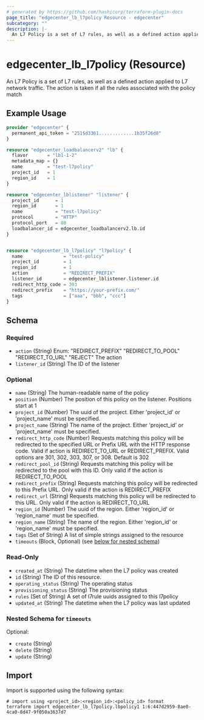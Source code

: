 ```yaml
---
# generated by https://github.com/hashicorp/terraform-plugin-docs
page_title: "edgecenter_lb_l7policy Resource - edgecenter"
subcategory: ""
description: |-
  An L7 Policy is a set of L7 rules, as well as a defined action applied to L7 network traffic. The action is taken if all the rules associated with the policy match
---
```


# edgecenter_lb_l7policy (Resource)

An L7 Policy is a set of L7 rules, as well as a defined action applied to L7 network traffic. The action is taken if all the rules associated with the policy match

## Example Usage

```terraform
provider "edgecenter" {
  permanent_api_token = "251$d3361.............1b35f26d8"
}

resource "edgecenter_loadbalancerv2" "lb" {
  flavor       = "lb1-1-2"
  metadata_map = {}
  name         = "test-l7policy"
  project_id   = 1
  region_id    = 1
}

resource "edgecenter_lblistener" "listener" {
  project_id      = 1
  region_id       = 1
  name            = "test-l7policy"
  protocol        = "HTTP"
  protocol_port   = 80
  loadbalancer_id = edgecenter_loadbalancerv2.lb.id
}


resource "edgecenter_lb_l7policy" "l7policy" {
  name               = "test-policy"
  project_id         = 1
  region_id          = 1
  action             = "REDIRECT_PREFIX"
  listener_id        = edgecenter_lblistener.listener.id
  redirect_http_code = 303
  redirect_prefix    = "https://your-prefix.com/"
  tags               = ["aaa", "bbb", "ccc"]
}
```

<!-- schema generated by tfplugindocs -->
## Schema

### Required

- `action` (String) Enum: "REDIRECT_PREFIX" "REDIRECT_TO_POOL" "REDIRECT_TO_URL" "REJECT"
The action
- `listener_id` (String) The ID of the listener

### Optional

- `name` (String) The human-readable name of the policy
- `position` (Number) The position of this policy on the listener. Positions start at 1
- `project_id` (Number) The uuid of the project. Either 'project_id' or 'project_name' must be specified.
- `project_name` (String) The name of the project. Either 'project_id' or 'project_name' must be specified.
- `redirect_http_code` (Number) Requests matching this policy will be redirected to the specified URL or Prefix URL with the HTTP response code. Valid if action is REDIRECT_TO_URL or REDIRECT_PREFIX. Valid options are 301, 302, 303, 307, or 308. Default is 302
- `redirect_pool_id` (String) Requests matching this policy will be redirected to the pool with this ID. Only valid if the action is REDIRECT_TO_POOL
- `redirect_prefix` (String) Requests matching this policy will be redirected to this Prefix URL. Only valid if the action is REDIRECT_PREFIX
- `redirect_url` (String) Requests matching this policy will be redirected to this URL. Only valid if the action is REDIRECT_TO_URL
- `region_id` (Number) The uuid of the region. Either 'region_id' or 'region_name' must be specified.
- `region_name` (String) The name of the region. Either 'region_id' or 'region_name' must be specified.
- `tags` (Set of String) A list of simple strings assigned to the resource
- `timeouts` (Block, Optional) (see [below for nested schema](#nestedblock--timeouts))

### Read-Only

- `created_at` (String) The datetime when the L7 policy was created
- `id` (String) The ID of this resource.
- `operating_status` (String) The operating status
- `provisioning_status` (String) The provisioning status
- `rules` (Set of String) A set of l7rule uuids assigned to this l7policy
- `updated_at` (String) The datetime when the L7 policy was last updated

<a id="nestedblock--timeouts"></a>
### Nested Schema for `timeouts`

Optional:

- `create` (String)
- `delete` (String)
- `update` (String)

## Import

Import is supported using the following syntax:

```shell
# import using <project_id>:<region_id>:<policy_id> format
terraform import edgecenter_lb_l7policy.lbpolicy1 1:6:447d2959-8ae0-4ca0-8d47-9f050a3637d7
```
